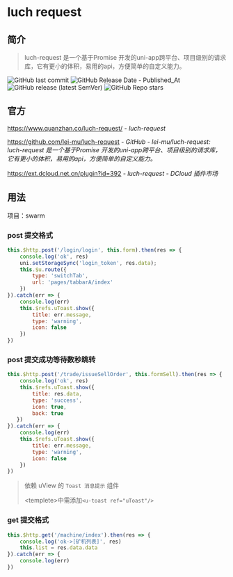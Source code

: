 # luch request

## 简介

> luch-request 是一个基于Promise 开发的uni-app跨平台、项目级别的请求库，它有更小的体积，易用的api，方便简单的自定义能力。

![GitHub last commit](https://badgen.net/github/last-commit/lei-mu/luch-request?icon=github&color=blue)
![GitHub Release Date - Published_At](https://img.shields.io/github/release-date/lei-mu/luch-request?display_date=published_at&logo=github)
![GitHub release (latest SemVer)](https://img.shields.io/github/v/release/lei-mu/luch-request?logo=github)
![GitHub Repo stars](https://img.shields.io/github/stars/lei-mu/luch-request?style=social)

## 官方

https://www.quanzhan.co/luch-request/ - *luch-request*

https://github.com/lei-mu/luch-request - *GitHub - lei-mu/luch-request: luch-request 是一个基于Promise 开发的uni-app跨平台、项目级别的请求库，它有更小的体积，易用的api，方便简单的自定义能力。*

https://ext.dcloud.net.cn/plugin?id=392 - *luch-request - DCloud 插件市场*

## 用法

项目：swarm

### post 提交格式

```js
this.$http.post('/login/login', this.form).then(res => {
    console.log('ok', res)
    uni.setStorageSync('login_token', res.data);
    this.$u.route({
        type: 'switchTab',
        url: 'pages/tabbarA/index'
    })
}).catch(err => {
    console.log(err)
    this.$refs.uToast.show({
        title: err.message,
        type: 'warning',
        icon: false
    })
})
```

### post 提交成功等待数秒跳转

```js
this.$http.post('/trade/issueSellOrder', this.formSell).then(res => {
    console.log('ok', res)
    this.$refs.uToast.show({
        title: res.data,
        type: 'success',
        icon: true,
        back: true
   })
}).catch(err => {
    console.log(err)
    this.$refs.uToast.show({
        title: err.message,
        type: 'warning',
        icon: false
    })
})
```

> 依赖 uView 的 `Toast 消息提示` 组件
>
> \<templete\>中需添加`<u-toast ref="uToast"/>`

### get 提交格式

```js
this.$http.get('/machine/index').then(res => {
    console.log('ok->[矿机列表]', res)
    this.list = res.data.data
}).catch(err => {
    console.log(err)
})
```
